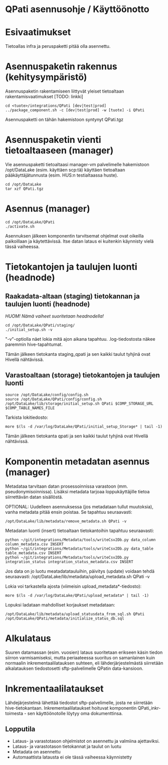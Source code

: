 # QPati asennusohje / Käyttöönotto

# Esivaatimukset

Tietoallas infra ja peruspaketti pitää olla asennettu.

# Asennuspaketin rakennus (kehitysympäristö)

Asennuspaketin rakentamiseen liittyvät yleiset tietoaltaan rakentamisvaatimukset [TODO: linkki]

```
cd <tuote>/integrations/QPati [dev|test|prod]
../package_component.sh -c [dev|test|prod] -w [tuote] -i QPati

```

Asennuspaketti on tähän hakemistoon syntynyt QPati.tgz

# Asennuspaketin vienti tietoaltaaseen (manager)

Vie asennuspaketti tietoaltaasi manager-vm palvelimelle hakemistoon /opt/DataLake (esim. käyttäen scp:tä) käyttäen tietoaltaan pääkäyttäjätunnusta (esim. HUS:n testialtaassa huste).

	cd /opt/DataLake
	tar xzf QPati.tgz

# Asennus (manager)

	cd /opt/DataLake/QPati
	./activate.sh

Asennuksen jälkeen komponentin tarvitsemat ohjelmat ovat oikeilla paikoillaan ja käytettävissä. Itse datan lataus ei kuitenkin käynnisty vielä tässä vaiheessa.

# Tietokantojen ja taulujen luonti (headnode)

## Raakadata-altaan (staging) tietokannan ja taulujen luonti (headnode)

*HUOM! Nämä vaiheet suoritetaan headnodella!*

```
cd /opt/DataLake/QPati/staging/
./initial_setup.sh -v
```
"-v"-optiolla näet lokia mitä ajon aikana tapahtuu. .log-tiedostosta näkee paremmin hive-tapahtumat.

Tämän jälkeen tietokanta staging_qpati ja sen kaikki taulut tyhjinä ovat Hivellä nähtävissä.

## Varastoaltaan (storage) tietokantojen ja taulujen luonti

	source /opt/DataLake/config/config.sh
	source /opt/DataLake/QPati/config/config.sh
	/opt/DataLake/lib/storage/initial_setup.sh QPati $COMP_STORAGE_URL $COMP_TABLE_NAMES_FILE

Tarkista lokitiedosto:

	more $(ls -d /var/log/DataLake/QPati/initial_setup_Storage* | tail -1)

Tämän jälkeen tietokanta qpati ja sen kaikki taulut tyhjinä ovat Hivellä nähtävissä.

# Komponentin metadatan asennus (manager)

Metadataa tarvitaan datan prosessoinnissa varastoon (mm. pseudonymisoinnissa). Lisäksi metadata tarjoaa loppukäyttäjille tietoa siirrettävän datan sisällöstä. 

OPTIONAL: Uudelleen asennuksessa (jos metadataan tullut muutoksia), vanha metadata pitää ensin poistaa. Se tapahtuu seuraavasti:

	/opt/DataLake/lib/metadata/remove_metadata.sh QPati -v

Metadatan luonti (insert) tietoaltaan tietokantoihin tapahtuu seuraavasti:

	python ~/git/integrations/Metadata/tools/writeCsv2Db.py data_column column_metadata.csv INSERT
	python ~/git/integrations/Metadata/tools/writeCsv2Db.py data_table table_metadata.csv INSERT
	python ~/git/integrations/Metadata/tools/writeCsv2Db.py integration_status integration_status_metadata.csv INSERT

Jos data on jo luotu meatadatatauluihin, päivitys (update) voidaan tehdä seuraavasti:
	/opt/DataLake/lib/metadata/upload_metadata.sh QPati -v

Lokia voi tarkastella ajosta (viimeisin upload_metadata*-tiedosto):

	more $(ls -d /var/log/DataLake/QPati/upload_metadata* | tail -1)

Lopuksi ladataan mahdolliset korjaukset metadataan:

	/opt/DataLake/lib/metadata/upload_statusdata_from_sql.sh QPati /opt/DataLake/QPati/metadata/initialize_status_db.sql

# Alkulataus

Suuren datamassan (esim. vuosien) lataus suoritetaan erikseen käsin tiedon siirron varmisamiseksi, mutta periaateessa suoritus on samanlainen kuin normaalin inkrementaalilatauksen suhteen, eli lähderjärjestelmästä siirretään alkalatauksen tiedostosetti sftp-palvelimelle QPatin data-kansioon. 

# Inkrementaalilataukset

Lähdejärjestelmä lähettää tiedostot sftp-palvelimelle, josta ne siirretään hive-tietokantaan. Inkrementaalilataukset hoituvat komponentin QPati_inkr-toimesta - sen käyttöönotolle löytyy oma dokumenttinsa.

## Lopputila
* Lataus- ja varastotason ohjelmistot on asennettu ja valmiina ajettaviksi.
* Lataus- ja varastotason tietokannat ja taulut on luotu
* Metadata on asennettu
* Automaattista latausta ei ole tässä vaiheessa käynnistetty
